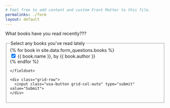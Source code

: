 ```yaml
---
# Feel free to add content and custom Front Matter to this file.
permalinks: ./form
layout: default
---
```


<p>What books have you read recently???</p>

<section class="usa-section">
  <form id="books"
    class="usa-form usa-form--large"
    action="/results"
    method="GET"
    >
    <fieldset class="usa-fieldset">
      <legend class="usa-legend">Select any books you've read lately</legend>
      {% for book in site.data.form_questions.books %}
        <div class="usa-checkbox">
          <input
            class="usa-checkbox__input"
            id="{{ book.value }}"
            type="checkbox"
            name="books"
            value="{{ book.value }}"
            checked
          />
          <label class="usa-checkbox__label" for="{{ book.value }}"
            >
            <span class="text-italic">{{ book.name }}</span>, by {{ book.author }}</label
          >
        </div>
      {% endfor %}

        
    </fieldset>

    <div class="grid-row">
      <input class="usa-button grid-col-auto" type="submit" value="Submit">
    </div>
  </form>
</section>